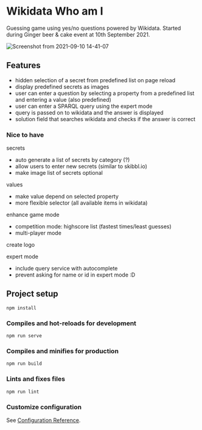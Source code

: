 # Wikidata Who am I

Guessing game using yes/no questions powered by Wikidata. Started during Ginger beer & cake event at 10th September 2021.

![Screenshot from 2021-09-10 14-41-07](https://user-images.githubusercontent.com/7815226/132860323-368f4e59-adb5-46c9-a81b-f571e4db4189.png)

## Features
* hidden selection of a secret from predefined list on page reload
* display predefined secrets as images
* user can enter a question by selecting a property from a predefined list and entering a value (also predefined)
* user can enter a SPARQL query using the expert mode
* query is passed on to wikidata and the answer is displayed
* solution field that searches wikidata and checks if the answer is correct

### Nice to have
secrets
* auto generate a list of secrets by category (?) 
* allow users to enter new secrets (similar to skibbl.io)
* make image list of secrets optional

values
* make value depend on selected property
* more flexible selector (all available items in wikidata)

enhance game mode
* competition mode: highscore list (fastest times/least guesses)
* multi-player mode

create logo

expert mode
* include query service with autocomplete 
* prevent asking for name or id in expert mode :D


## Project setup
```
npm install
```

### Compiles and hot-reloads for development
```
npm run serve
```

### Compiles and minifies for production
```
npm run build
```

### Lints and fixes files
```
npm run lint
```

### Customize configuration
See [Configuration Reference](https://cli.vuejs.org/config/).
